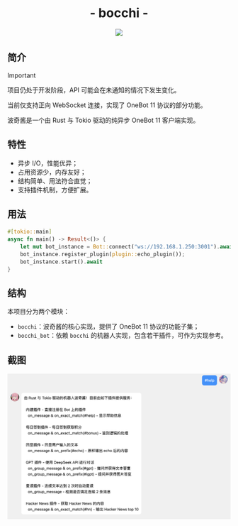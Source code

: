 <h1 align="center">- bocchi -</h1>

<p align="center">
    <img src="assets/logo.gif" width="350">
</p>

## 简介
> [!IMPORTANT]
> 项目仍处于开发阶段，API 可能会在未通知的情况下发生变化。
>
> 当前仅支持正向 WebSocket 连接，实现了 OneBot 11 协议的部分功能。

波奇酱是一个由 Rust 与 Tokio 驱动的纯异步 OneBot 11 客户端实现。

## 特性

+ 异步 I/O，性能优异；
+ 占用资源少，内存友好；
+ 结构简单、用法符合直觉；
+ 支持插件机制，方便扩展。


## 用法
```rust
#[tokio::main]
async fn main() -> Result<()> {
    let mut bot_instance = Bot::connect("ws://192.168.1.250:3001").await?;
    bot_instance.register_plugin(plugin::echo_plugin());
    bot_instance.start().await
}
```

## 结构

本项目分为两个模块：

- `bocchi`：波奇酱的核心实现，提供了 OneBot 11 协议的功能子集；
- `bocchi_bot`：依赖 `bocchi` 的机器人实现，包含若干插件，可作为实现参考。


## 截图

![image](assets/usage.png)
